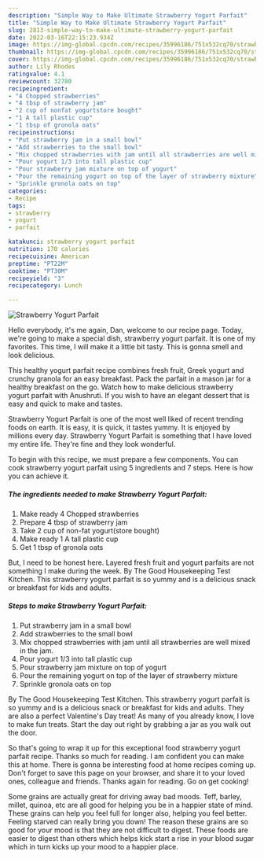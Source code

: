 ```yaml
---
description: "Simple Way to Make Ultimate Strawberry Yogurt Parfait"
title: "Simple Way to Make Ultimate Strawberry Yogurt Parfait"
slug: 2813-simple-way-to-make-ultimate-strawberry-yogurt-parfait
date: 2022-03-16T22:15:23.934Z
image: https://img-global.cpcdn.com/recipes/35996186/751x532cq70/strawberry-yogurt-parfait-recipe-main-photo.jpg
thumbnail: https://img-global.cpcdn.com/recipes/35996186/751x532cq70/strawberry-yogurt-parfait-recipe-main-photo.jpg
cover: https://img-global.cpcdn.com/recipes/35996186/751x532cq70/strawberry-yogurt-parfait-recipe-main-photo.jpg
author: Lily Rhodes
ratingvalue: 4.1
reviewcount: 32780
recipeingredient:
- "4 Chopped strawberries"
- "4 tbsp of strawberry jam"
- "2 cup of nonfat yogurtstore bought"
- "1 A tall plastic cup"
- "1 tbsp of gronola oats"
recipeinstructions:
- "Put strawberry jam in a small bowl"
- "Add strawberries to the small bowl"
- "Mix chopped strawberries with jam until all strawberries are well mixed in the jam."
- "Pour yogurt 1/3 into tall plastic cup"
- "Pour strawberry jam mixture on top of yogurt"
- "Pour the remaining yogurt on top of the layer of strawberry mixture"
- "Sprinkle gronola oats on top"
categories:
- Recipe
tags:
- strawberry
- yogurt
- parfait

katakunci: strawberry yogurt parfait 
nutrition: 170 calories
recipecuisine: American
preptime: "PT22M"
cooktime: "PT30M"
recipeyield: "3"
recipecategory: Lunch

---
```



![Strawberry Yogurt Parfait](https://img-global.cpcdn.com/recipes/35996186/751x532cq70/strawberry-yogurt-parfait-recipe-main-photo.jpg)

Hello everybody, it's me again, Dan, welcome to our recipe page. Today, we're going to make a special dish, strawberry yogurt parfait. It is one of my favorites. This time, I will make it a little bit tasty. This is gonna smell and look delicious.

This healthy yogurt parfait recipe combines fresh fruit, Greek yogurt and crunchy granola for an easy breakfast. Pack the parfait in a mason jar for a healthy breakfast on the go. Watch how to make delicious strawberry yogurt parfait with Anushruti. If you wish to have an elegant dessert that is easy and quick to make and tastes.

Strawberry Yogurt Parfait is one of the most well liked of recent trending foods on earth. It is easy, it is quick, it tastes yummy. It is enjoyed by millions every day. Strawberry Yogurt Parfait is something that I have loved my entire life. They're fine and they look wonderful.


To begin with this recipe, we must prepare a few components. You can cook strawberry yogurt parfait using 5 ingredients and 7 steps. Here is how you can achieve it.

<!--inarticleads1-->

##### The ingredients needed to make Strawberry Yogurt Parfait:

1. Make ready 4 Chopped strawberries
1. Prepare 4 tbsp of strawberry jam
1. Take 2 cup of non-fat yogurt(store bought)
1. Make ready 1 A tall plastic cup
1. Get 1 tbsp of gronola oats


But, I need to be honest here. Layered fresh fruit and yogurt parfaits are not something I make during the week. By The Good Housekeeping Test Kitchen. This strawberry yogurt parfait is so yummy and is a delicious snack or breakfast for kids and adults. 

<!--inarticleads2-->

##### Steps to make Strawberry Yogurt Parfait:

1. Put strawberry jam in a small bowl
1. Add strawberries to the small bowl
1. Mix chopped strawberries with jam until all strawberries are well mixed in the jam.
1. Pour yogurt 1/3 into tall plastic cup
1. Pour strawberry jam mixture on top of yogurt
1. Pour the remaining yogurt on top of the layer of strawberry mixture
1. Sprinkle gronola oats on top


By The Good Housekeeping Test Kitchen. This strawberry yogurt parfait is so yummy and is a delicious snack or breakfast for kids and adults. They are also a perfect Valentine&#39;s Day treat! As many of you already know, I love to make fun treats. Start the day out right by grabbing a jar as you walk out the door. 

So that's going to wrap it up for this exceptional food strawberry yogurt parfait recipe. Thanks so much for reading. I am confident you can make this at home. There is gonna be interesting food at home recipes coming up. Don't forget to save this page on your browser, and share it to your loved ones, colleague and friends. Thanks again for reading. Go on get cooking!

Some grains are actually great for driving away bad moods. Teff, barley, millet, quinoa, etc are all good for helping you be in a happier state of mind. These grains can help you feel full for longer also, helping you feel better. Feeling starved can really bring you down! The reason these grains are so good for your mood is that they are not difficult to digest. These foods are easier to digest than others which helps kick start a rise in your blood sugar which in turn kicks up your mood to a happier place.

